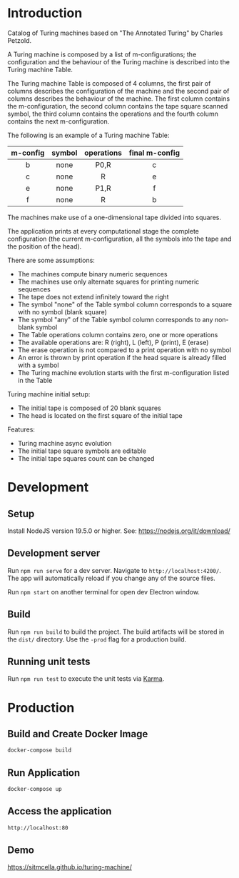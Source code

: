 # Introduction

Catalog of Turing machines based on "The Annotated Turing" by Charles Petzold.

A Turing machine is composed by a list of m-configurations; the configuration and the behaviour of the Turing machine is described into the Turing machine Table.

The Turing machine Table is composed of 4 columns, the first pair of columns describes the configuration of the machine and the second pair of columns describes the behaviour of the machine.
The first column contains the m-configuration, the second column contains the tape square scanned symbol, the third column contains the operations and the fourth column contains the next m-configuration.

The following is an example of a Turing machine Table:

| m-config | symbol | operations | final m-config |
| :------: | :------: | :------: | :------: |
| b | none | P0,R | c |
| c | none | R | e |
| e | none | P1,R | f |
| f | none | R | b |

The machines make use of a one-dimensional tape divided into squares.

The application prints at every computational stage the complete configuration (the current m-configuration, all the symbols into the tape and the position of the head).

There are some assumptions:
- The machines compute binary numeric sequences
- The machines use only alternate squares for printing numeric sequences
- The tape does not extend infinitely toward the right
- The symbol "none" of the Table symbol column corresponds to a square with no symbol (blank square)
- The symbol "any" of the Table symbol column corresponds to any non-blank symbol
- The Table operations column contains zero, one or more operations
- The available operations are: R (right), L (left), P (print), E (erase)
- The erase operation is not compared to a print operation with no symbol
- An error is thrown by print operation if the head square is already filled with a symbol
- The Turing machine evolution starts with the first m-configuration listed in the Table

Turing machine initial setup:
- The initial tape is composed of 20 blank squares
- The head is located on the first square of the initial tape

Features:
- Turing machine async evolution
- The initial tape square symbols are editable
- The initial tape squares count can be changed

# Development

## Setup

Install NodeJS version 19.5.0 or higher. See: https://nodejs.org/it/download/

## Development server

Run `npm run serve` for a dev server. Navigate to `http://localhost:4200/`.
The app will automatically reload if you change any of the source files.

Run `npm start` on another terminal for open dev Electron window.

## Build

Run `npm run build` to build the project. The build artifacts will be stored in the `dist/` directory. Use the `-prod` flag for a production build.

## Running unit tests
Run `npm run test` to execute the unit tests via [Karma](https://karma-runner.github.io).

# Production

## Build and Create Docker Image

``` sh
docker-compose build
```

## Run Application

```sh
docker-compose up
```

## Access the application

```sh
http://localhost:80
```

## Demo
https://sitmcella.github.io/turing-machine/
